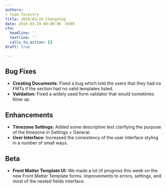 ```yaml
---
authors:
- team forestry
title: 2019/03/29 Changelog
date: 2019-03-29 00:00:00 -0300
cta:
  headline: ''
  textline: ''
  calls_to_action: []
draft: true

---
```

## Bug Fixes

* **Creating Documents:** Fixed a bug which told the users that they had no FMTs if the section had no valid templates listed.
* **Validation:** Fixed a widely used form validator that would sometimes blow up.

## Enhancements

* **Timezone Settings:**  Added some descriptive text clarifying the purpose of the timezone in Settings > General.
* **User Interface:** Increased the consistency of the user interface styling in a number of small ways.

## Beta

* **Front Matter Template UI:** We made a lot of progress this week on the new Front Matter Template forms. Improvements to errors, settings, and most of the nested fields interface.